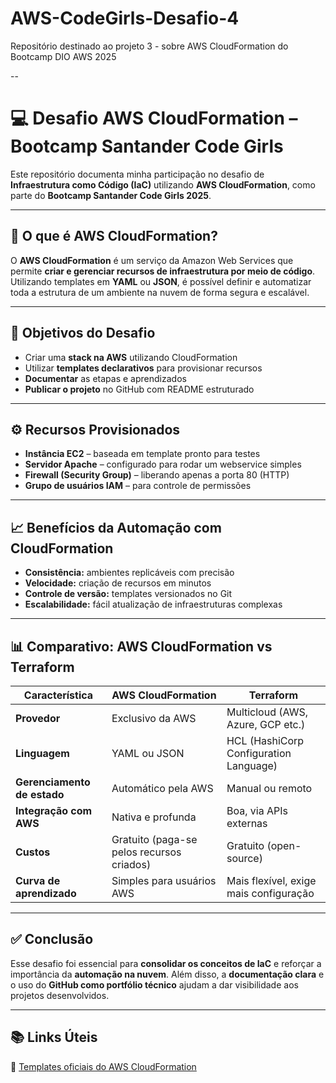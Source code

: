 # AWS-CodeGirls-Desafio-4
Repositório destinado ao projeto 3 - sobre AWS CloudFormation do Bootcamp DIO AWS 2025 




--

# 💻 Desafio AWS CloudFormation – Bootcamp Santander Code Girls

Este repositório documenta minha participação no desafio de **Infraestrutura como Código (IaC)** utilizando **AWS CloudFormation**, como parte do **Bootcamp Santander Code Girls 2025**.

---

## 🧠 O que é AWS CloudFormation?

O **AWS CloudFormation** é um serviço da Amazon Web Services que permite **criar e gerenciar recursos de infraestrutura por meio de código**.
Utilizando templates em **YAML** ou **JSON**, é possível definir e automatizar toda a estrutura de um ambiente na nuvem de forma segura e escalável.

---

## 🎯 Objetivos do Desafio

* Criar uma **stack na AWS** utilizando CloudFormation
* Utilizar **templates declarativos** para provisionar recursos
* **Documentar** as etapas e aprendizados
* **Publicar o projeto** no GitHub com README estruturado

---

## ⚙️ Recursos Provisionados

* **Instância EC2** – baseada em template pronto para testes
* **Servidor Apache** – configurado para rodar um webservice simples
* **Firewall (Security Group)** – liberando apenas a porta 80 (HTTP)
* **Grupo de usuários IAM** – para controle de permissões

---

## 📈 Benefícios da Automação com CloudFormation

* **Consistência:** ambientes replicáveis com precisão
* **Velocidade:** criação de recursos em minutos
* **Controle de versão:** templates versionados no Git
* **Escalabilidade:** fácil atualização de infraestruturas complexas

---

## 📊 Comparativo: AWS CloudFormation vs Terraform

| Característica              | AWS CloudFormation                        | Terraform                              |
| --------------------------- | ----------------------------------------- | -------------------------------------- |
| **Provedor**                | Exclusivo da AWS                          | Multicloud (AWS, Azure, GCP etc.)      |
| **Linguagem**               | YAML ou JSON                              | HCL (HashiCorp Configuration Language) |
| **Gerenciamento de estado** | Automático pela AWS                       | Manual ou remoto                       |
| **Integração com AWS**      | Nativa e profunda                         | Boa, via APIs externas                 |
| **Custos**                  | Gratuito (paga-se pelos recursos criados) | Gratuito (open-source)                 |
| **Curva de aprendizado**    | Simples para usuários AWS                 | Mais flexível, exige mais configuração |

---

## ✅ Conclusão

Esse desafio foi essencial para **consolidar os conceitos de IaC** e reforçar a importância da **automação na nuvem**.
Além disso, a **documentação clara** e o uso do **GitHub como portfólio técnico** ajudam a dar visibilidade aos projetos desenvolvidos.

---

## 📚 Links Úteis

🔗 [Templates oficiais do AWS CloudFormation](https://aws.amazon.com/pt/cloudformation/resources/templates/)



